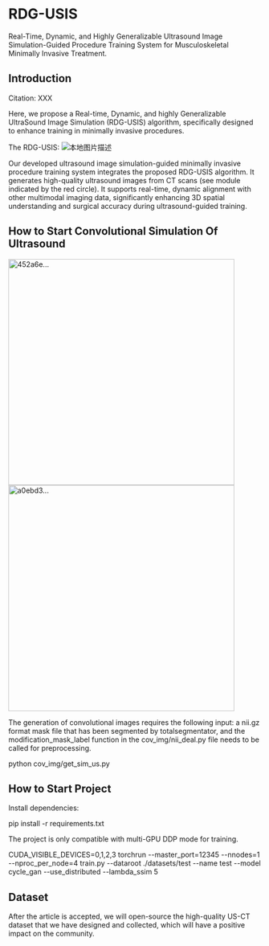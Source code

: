 # RDG-USIS
Real-Time, Dynamic, and Highly Generalizable Ultrasound Image Simulation-Guided Procedure  Training System for Musculoskeletal Minimally Invasive Treatment. 

## Introduction
Citation: XXX

Here, we propose a Real-time, Dynamic, and highly Generalizable UltraSound Image Simulation (RDG-USIS) algorithm, specifically designed to enhance training in minimally invasive procedures.

The RDG-USIS:
![本地图片描述](Figures/Fig1.bmp)

Our developed ultrasound image simulation-guided minimally invasive procedure training system integrates the proposed RDG-USIS algorithm. It generates high-quality ultrasound images from CT scans (see module indicated by the red circle). It supports real-time, dynamic alignment with other multimodal imaging data, significantly enhancing 3D spatial understanding and surgical accuracy during ultrasound-guided training. 

## How to Start Convolutional Simulation Of Ultrasound
<img width="450" alt="452a6e..." src="https://github.com/user-attachments/assets/691ee41b-b300-4b8a-99a7-8f6c873aa186"/>
<img width="450" alt="a0ebd3..." src="https://github.com/user-attachments/assets/ddc890e6-f153-4f04-a64d-740460249d3e"/>

The generation of convolutional images requires the following input: a nii.gz format mask file that has been segmented by totalsegmentator, and the modification_mask_label function in the cov_img/nii_deal.py file needs to be called for preprocessing.

python cov_img/get_sim_us.py

## How to Start Project
Install dependencies:

pip install -r requirements.txt

The project is only compatible with multi-GPU DDP mode for training.

CUDA_VISIBLE_DEVICES=0,1,2,3 torchrun --master_port=12345 --nnodes=1 --nproc_per_node=4 train.py  --dataroot ./datasets/test --name test --model cycle_gan --use_distributed  --lambda_ssim 5

## Dataset
After the article is accepted, we will open-source the high-quality US-CT dataset that we have designed and collected, which will have a positive impact on the community.

